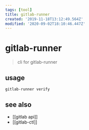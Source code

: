 ```yaml
---
tags: [tool]
title: gitlab-runner
created: '2019-11-18T13:12:49.564Z'
modified: '2020-09-02T18:10:46.447Z'
---
```


# gitlab-runner

> cli for gitlab-runner

## usage
```sh
gitlab-runner verify
```

## see also
- [[gitlab api]]
- [[gitlab-ctl]]
